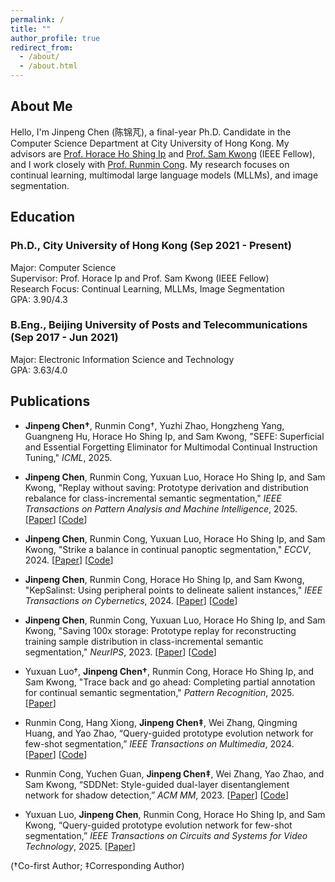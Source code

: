 ```yaml
---
permalink: /
title: ""
author_profile: true
redirect_from: 
  - /about/
  - /about.html
---
```


## About Me

Hello, I'm Jinpeng Chen (陈锦芃), a final-year Ph.D. Candidate in the Computer Science Department at City University of Hong Kong. My advisors are [Prof. Horace Ho Shing Ip](https://www.cityu.edu.hk/stfprofile/cship.htm) and [Prof. Sam Kwong](https://www.ln.edu.hk/po/professor-sam-kwong-tak-wu) (IEEE Fellow), and I work closely with [Prof. Runmin Cong](https://rmcong.github.io). My research focuses on continual learning, multimodal large language models (MLLMs), and image segmentation.

## Education

### Ph.D., City University of Hong Kong (Sep 2021 - Present)
Major: Computer Science  
Supervisor: Prof. Horace Ip and Prof. Sam Kwong (IEEE Fellow)  
Research Focus: Continual Learning, MLLMs, Image Segmentation  
GPA: 3.90/4.3  

### B.Eng., Beijing University of Posts and Telecommunications (Sep 2017 - Jun 2021)
Major: Electronic Information Science and Technology  
GPA: 3.63/4.0  

## Publications

- **Jinpeng Chen†**, Runmin Cong†, Yuzhi Zhao, Hongzheng Yang, Guangneng Hu, Horace Ho Shing Ip, and Sam Kwong, "SEFE: Superficial and Essential Forgetting Eliminator for Multimodal Continual Instruction Tuning," *ICML*, 2025.

- **Jinpeng Chen**, Runmin Cong, Yuxuan Luo, Horace Ho Shing Ip, and Sam Kwong, "Replay without saving: Prototype derivation and distribution rebalance for class-incremental semantic segmentation," *IEEE Transactions on Pattern Analysis and Machine Intelligence*, 2025. [[Paper](https://ieeexplore.ieee.org/document/10904177)] [[Code](https://github.com/jinpeng0528/STAR-TPAMI)]

- **Jinpeng Chen**, Runmin Cong, Yuxuan Luo, Horace Ho Shing Ip, and Sam Kwong, "Strike a balance in continual panoptic segmentation," *ECCV*, 2024. [[Paper](https://arxiv.org/abs/2407.16354)] [[Code](https://github.com/jinpeng0528/BalConpas)]  

- **Jinpeng Chen**, Runmin Cong, Horace Ho Shing Ip, and Sam Kwong, "KepSalinst: Using peripheral points to delineate salient instances," *IEEE Transactions on Cybernetics*, 2024. [[Paper](https://ieeexplore.ieee.org/abstract/document/10314036)] [[Code](https://github.com/jinpeng0528/KepSalinst)]

- **Jinpeng Chen**, Runmin Cong, Yuxuan Luo, Horace Ho Shing Ip, and Sam Kwong, "Saving 100x storage: Prototype replay for reconstructing training sample distribution in class-incremental semantic segmentation," *NeurIPS*, 2023. [[Paper](https://proceedings.neurips.cc/paper_files/paper/2023/hash/708e0d691a22212e1e373dc8779cbe53-Abstract-Conference.html)] [[Code](https://github.com/jinpeng0528/STAR)]  

- Yuxuan Luo†, **Jinpeng Chen†**, Runmin Cong, Horace Ho Shing Ip, and Sam Kwong, "Trace back and go ahead: Completing partial annotation for continual semantic segmentation," *Pattern Recognition*, 2025. [[Paper](https://www.sciencedirect.com/science/article/abs/pii/S0031320325002730)]

- Runmin Cong, Hang Xiong, **Jinpeng Chen‡**, Wei Zhang, Qingming Huang, and Yao Zhao, “Query-guided prototype evolution network for few-shot segmentation,” *IEEE Transactions on Multimedia*, 2024. [[Paper](https://ieeexplore.ieee.org/abstract/document/10388457)] [[Code](https://github.com/rmcong/QPENet_TMM24)]

- Runmin Cong, Yuchen Guan, **Jinpeng Chen‡**, Wei Zhang, Yao Zhao, and Sam Kwong, “SDDNet: Style-guided dual-layer disentanglement network for shadow detection,” *ACM MM*, 2023. [[Paper](https://dl.acm.org/doi/abs/10.1145/3581783.3612482)] [[Code](https://arxiv.org/abs/2308.08935)]   

- Yuxuan Luo, **Jinpeng Chen**, Runmin Cong, Horace Ho Shing Ip, and Sam Kwong, “Query-guided prototype evolution network for few-shot segmentation,” *IEEE Transactions on Circuits and Systems for Video Technology*, 2025. [[Paper](https://ieeexplore.ieee.org/abstract/document/10937737)]

(†Co-first Author; ‡Corresponding Author)
